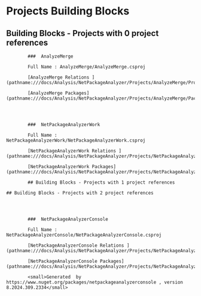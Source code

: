 # Projects Building Blocks

## Building Blocks - Projects with 0 project references




            ###  AnalyzeMerge

            Full Name : AnalyzeMerge/AnalyzeMerge.csproj

            [AnalyzeMerge Relations ](pathname:///docs/Analysis/NetPackageAnalyzer/Projects/AnalyzeMerge/ProjectReferences)

            [AnalyzeMerge Packages](pathname:///docs/Analysis/NetPackageAnalyzer/Projects/AnalyzeMerge/Packages)

        


            ###  NetPackageAnalyzerWork

            Full Name : NetPackageAnalyzerWork/NetPackageAnalyzerWork.csproj

            [NetPackageAnalyzerWork Relations ](pathname:///docs/Analysis/NetPackageAnalyzer/Projects/NetPackageAnalyzerWork/ProjectReferences)

            [NetPackageAnalyzerWork Packages](pathname:///docs/Analysis/NetPackageAnalyzer/Projects/NetPackageAnalyzerWork/Packages)

            ## Building Blocks - Projects with 1 project references

    ## Building Blocks - Projects with 2 project references




            ###  NetPackageAnalyzerConsole

            Full Name : NetPackageAnalyzerConsole/NetPackageAnalyzerConsole.csproj

            [NetPackageAnalyzerConsole Relations ](pathname:///docs/Analysis/NetPackageAnalyzer/Projects/NetPackageAnalyzerConsole/ProjectReferences)

            [NetPackageAnalyzerConsole Packages](pathname:///docs/Analysis/NetPackageAnalyzer/Projects/NetPackageAnalyzerConsole/Packages)

            <small>Generated  by https://www.nuget.org/packages/netpackageanalyzerconsole , version 8.2024.309.2334</small>